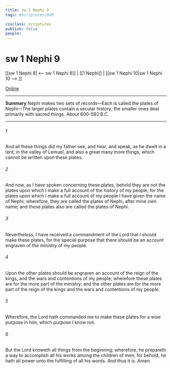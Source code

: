 ```yaml
---
title: sw 1 Nephi 9
tags: #Scriptures\BoM

cssclass: scriptures
publish: false
people:
---
```


# sw 1 Nephi 9
[[sw 1 Nephi 8| <-- sw 1 Nephi 8]] | [[1 Nephi]] | [[sw 1 Nephi 10|sw 1 Nephi 10 --> ]]

[Online](https://churchofjesuschrist.org/study/scriptures/bofm/1-ne/9?lang=eng)

---
__Summary__
Nephi makes two sets of records—Each is called the plates of Nephi—The larger plates contain a secular history; the smaller ones deal primarily with sacred things. About 600–592 B.C.

---
###### 1 
And all these things did my father see, and hear, and speak, as he dwelt in a tent, in the valley of Lemuel, and also a great many more things, which cannot be written upon these plates.

###### 2 
And now, as I have spoken concerning these plates, behold they are not the plates upon which I make a full account of the history of my people; for the plates upon which I make a full account of my people I have given the name of Nephi; wherefore, they are called the plates of Nephi, after mine own name; and these plates also are called the plates of Nephi.

###### 3 
Nevertheless, I have received a commandment of the Lord that I should make these plates, for the special purpose that there should be an account engraven of the ministry of my people.

###### 4 
Upon the other plates should be engraven an account of the reign of the kings, and the wars and contentions of my people; wherefore these plates are for the more part of the ministry; and the other plates are for the more part of the reign of the kings and the wars and contentions of my people.

###### 5 
Wherefore, the Lord hath commanded me to make these plates for a wise purpose in him, which purpose I know not.

###### 6 
But the Lord knoweth all things from the beginning; wherefore, he prepareth a way to accomplish all his works among the children of men; for behold, he hath all power unto the fulfilling of all his words. And thus it is. Amen.

